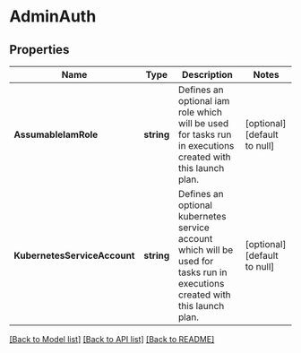 # AdminAuth

## Properties
Name | Type | Description | Notes
------------ | ------------- | ------------- | -------------
**AssumableIamRole** | **string** | Defines an optional iam role which will be used for tasks run in executions created with this launch plan. | [optional] [default to null]
**KubernetesServiceAccount** | **string** | Defines an optional kubernetes service account which will be used for tasks run in executions created with this launch plan. | [optional] [default to null]

[[Back to Model list]](../README.md#documentation-for-models) [[Back to API list]](../README.md#documentation-for-api-endpoints) [[Back to README]](../README.md)


